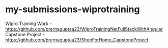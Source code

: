 # my-submissions-wiprotraining

Wipro Training Work - https://github.com/prernaguptaa23/WiproTrainingNetFullStackWithAngular
Capstone Project - https://github.com/prernaguptaa23/ShopForHome_CapstoneProject 
